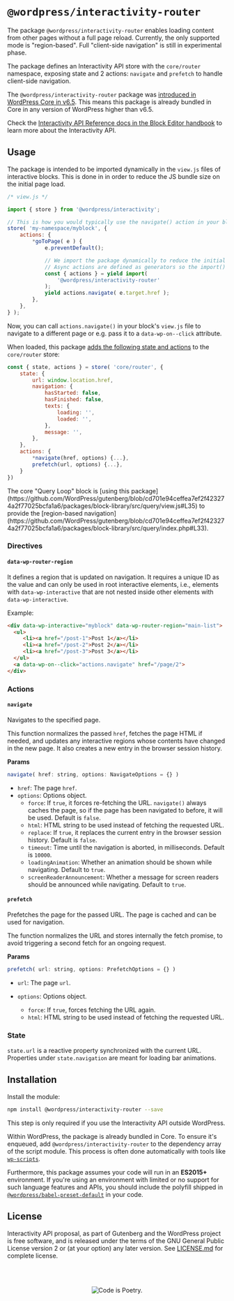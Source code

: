 # `@wordpress/interactivity-router`

The package `@wordpress/interactivity-router` enables loading content from other pages without a full page reload. Currently, the only supported mode is "region-based". Full "client-side navigation" is still in experimental phase.

The package defines an Interactivity API store with the `core/router` namespace, exposing state and 2 actions: `navigate` and `prefetch` to handle client-side navigation.

The `@wordpress/interactivity-router` package was [introduced in WordPress Core in v6.5](https://make.wordpress.org/core/2024/02/19/merge-announcement-interactivity-api/). This means this package is already bundled in Core in any version of WordPress higher than v6.5.

<div class="callout callout-info">
    Check the <a href="https://developer.wordpress.org/block-editor/reference-guides/interactivity-api/">Interactivity API Reference docs in the Block Editor handbook</a> to learn more about the Interactivity API.
</div>

## Usage

The package is intended to be imported dynamically in the `view.js` files of interactive blocks. This is done in in order to reduce the JS bundle size on the initial page load.

```js
/* view.js */

import { store } from '@wordpress/interactivity';

// This is how you would typically use the navigate() action in your block.
store( 'my-namespace/myblock', {
	actions: {
		*goToPage( e ) {
			e.preventDefault();

			// We import the package dynamically to reduce the initial JS bundle size.
			// Async actions are defined as generators so the import() must be called with `yield`.
			const { actions } = yield import(
				'@wordpress/interactivity-router'
			);
			yield actions.navigate( e.target.href );
		},
	},
} );
```

Now, you can call `actions.navigate()` in your block's `view.js` file to navigate to a different page or e.g. pass it to a `data-wp-on--click` attribute.

When loaded, this package [adds the following state and actions](https://github.com/WordPress/gutenberg/blob/ed7d78652526270b63976d7a970dba46a2bfcbb0/packages/interactivity-router/src/index.ts#L212) to the `core/router` store:

```js
const { state, actions } = store( 'core/router', {
	state: {
		url: window.location.href,
		navigation: {
			hasStarted: false,
			hasFinished: false,
			texts: {
				loading: '',
				loaded: '',
			},
			message: '',
		},
	},
	actions: {
		*navigate(href, options) {...},
		prefetch(url, options) {...},
	}
})
```

<div class="callout callout-tip">
    The core "Query Loop" block is [using this package](https://github.com/WordPress/gutenberg/blob/cd701e94ceffea7ef2f423274a2f77025bcfa1a6/packages/block-library/src/query/view.js#L35) to provide the [region-based navigation](https://github.com/WordPress/gutenberg/blob/cd701e94ceffea7ef2f423274a2f77025bcfa1a6/packages/block-library/src/query/index.php#L33).
</div>

### Directives

#### `data-wp-router-region`

It defines a region that is updated on navigation. It requires a unique ID as the value and can only be used in root interactive elements, i.e., elements with `data-wp-interactive` that are not nested inside other elements with `data-wp-interactive`.

Example:

```html
<div data-wp-interactive="myblock" data-wp-router-region="main-list">
  <ul>
     <li><a href="/post-1">Post 1</a></li>
     <li><a href="/post-2">Post 2</a></li>
     <li><a href="/post-3">Post 3</a></li>
  </ul>
  <a data-wp-on--click="actions.navigate" href="/page/2">
</div>
```

### Actions

#### `navigate`

Navigates to the specified page.

This function normalizes the passed `href`, fetches the page HTML if needed, and updates any interactive regions whose contents have changed in the new page. It also creates a new entry in the browser session history.

**Params**

```js
navigate( href: string, options: NavigateOptions = {} )
```

-   `href`: The page `href`.
-   `options`: Options object.
    -   `force`: If `true`, it forces re-fetching the URL. `navigate()` always caches the page, so if the page has been navigated to before, it will be used. Default is `false`.
    -   `html`: HTML string to be used instead of fetching the requested URL.
    -   `replace`: If `true`, it replaces the current entry in the browser session history. Default is `false`.
    -   `timeout`: Time until the navigation is aborted, in milliseconds. Default is `10000`.
    -   `loadingAnimation`: Whether an animation should be shown while navigating. Default to `true`.
    -   `screenReaderAnnouncement`: Whether a message for screen readers should be announced while navigating. Default to `true`.

#### `prefetch`

Prefetches the page for the passed URL. The page is cached and can be used for navigation.

The function normalizes the URL and stores internally the fetch promise, to avoid triggering a second fetch for an ongoing request.

**Params**

```js
prefetch( url: string, options: PrefetchOptions = {} )
```

-   `url`: The page `url`.
-   `options`: Options object.

    -   `force`: If `true`, forces fetching the URL again.
    -   `html`: HTML string to be used instead of fetching the requested URL.

### State

`state.url` is a reactive property synchronized with the current URL.
Properties under `state.navigation` are meant for loading bar animations.

## Installation

Install the module:

```bash
npm install @wordpress/interactivity-router --save
```

This step is only required if you use the Interactivity API outside WordPress.

Within WordPress, the package is already bundled in Core. To ensure it's enqueued, add `@wordpress/interactivity-router` to the dependency array of the script module. This process is often done automatically with tools like [`wp-scripts`](https://developer.wordpress.org/block-editor/getting-started/devenv/get-started-with-wp-scripts/).

Furthermore, this package assumes your code will run in an **ES2015+** environment. If you're using an environment with limited or no support for such language features and APIs, you should include the polyfill shipped in [`@wordpress/babel-preset-default`](https://github.com/WordPress/gutenberg/tree/HEAD/packages/babel-preset-default#polyfill) in your code.

## License

Interactivity API proposal, as part of Gutenberg and the WordPress project is free software, and is released under the terms of the GNU General Public License version 2 or (at your option) any later version. See [LICENSE.md](https://github.com/WordPress/gutenberg/blob/trunk/LICENSE.md) for complete license.

<br/><br/><p align="center"><img src="https://s.w.org/style/images/codeispoetry.png?1" alt="Code is Poetry." /></p>
